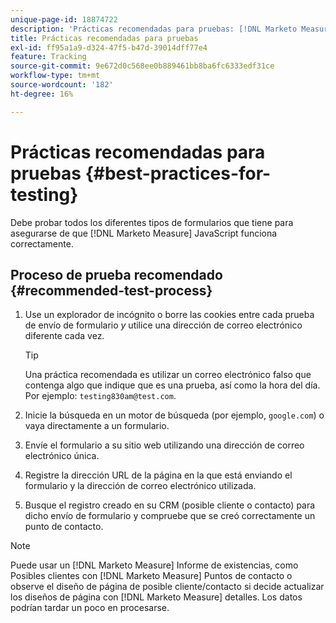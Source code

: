 ```yaml
---
unique-page-id: 18874722
description: 'Prácticas recomendadas para pruebas: [!DNL Marketo Measure]'
title: Prácticas recomendadas para pruebas
exl-id: ff95a1a9-d324-47f5-b47d-39014dff77e4
feature: Tracking
source-git-commit: 9e672d0c568ee0b889461bb8ba6fc6333edf31ce
workflow-type: tm+mt
source-wordcount: '182'
ht-degree: 16%

---
```


# Prácticas recomendadas para pruebas {#best-practices-for-testing}

Debe probar todos los diferentes tipos de formularios que tiene para asegurarse de que [!DNL Marketo Measure] JavaScript funciona correctamente.

## Proceso de prueba recomendado {#recommended-test-process}

1. Use un explorador de incógnito o borre las cookies entre cada prueba de envío de formulario _y_ utilice una dirección de correo electrónico diferente cada vez.

   >[!TIP]
   >
   >Una práctica recomendada es utilizar un correo electrónico falso que contenga algo que indique que es una prueba, así como la hora del día. Por ejemplo: `testing830am@test.com`.

1. Inicie la búsqueda en un motor de búsqueda (por ejemplo, `google.com`) o vaya directamente a un formulario.

1. Envíe el formulario a su sitio web utilizando una dirección de correo electrónico única.

1. Registre la dirección URL de la página en la que está enviando el formulario y la dirección de correo electrónico utilizada.

1. Busque el registro creado en su CRM (posible cliente o contacto) para dicho envío de formulario y compruebe que se creó correctamente un punto de contacto.

>[!NOTE]
>
>Puede usar un [!DNL Marketo Measure] Informe de existencias, como Posibles clientes con [!DNL Marketo Measure] Puntos de contacto o observe el diseño de página de posible cliente/contacto si decide actualizar los diseños de página con [!DNL Marketo Measure] detalles. Los datos podrían tardar un poco en procesarse.
